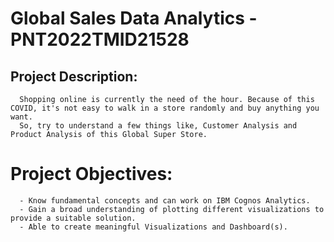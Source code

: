 
# Global Sales Data Analytics - PNT2022TMID21528

## Project Description: 
      Shopping online is currently the need of the hour. Because of this COVID, it's not easy to walk in a store randomly and buy anything you want. 
      So, try to understand a few things like, Customer Analysis and Product Analysis of this Global Super Store.
      
# Project Objectives: 
      - Know fundamental concepts and can work on IBM Cognos Analytics.
      - Gain a broad understanding of plotting different visualizations to provide a suitable solution.
      - Able to create meaningful Visualizations and Dashboard(s).
